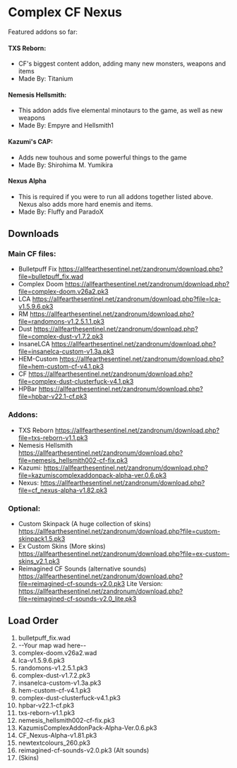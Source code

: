 # Complex CF Nexus

Featured addons so far:
#### TXS Reborn:
* CF's biggest content addon, adding many new monsters, weapons and items
* Made By: Titanium

#### Nemesis Hellsmith:
* This addon adds five elemental minotaurs to the game, as well as new weapons
* Made By: Empyre and Hellsmith1

#### Kazumi's CAP:
* Adds new touhous and some powerful things to the game
* Made By: Shirohima M. Yumikira

#### Nexus Alpha
* This is required if you were to run all addons together listed above. Nexus also adds more hard enemis and items.
* Made By: Fluffy and ParadoX

## Downloads

### Main CF files:
* Bulletpuff Fix https://allfearthesentinel.net/zandronum/download.php?file=bulletpuff_fix.wad
* Complex Doom https://allfearthesentinel.net/zandronum/download.php?file=complex-doom.v26a2.pk3
* LCA https://allfearthesentinel.net/zandronum/download.php?file=lca-v1.5.9.6.pk3
* RM https://allfearthesentinel.net/zandronum/download.php?file=randomons-v1.2.5.1.1.pk3
* Dust https://allfearthesentinel.net/zandronum/download.php?file=complex-dust-v1.7.2.pk3
* InsaneLCA https://allfearthesentinel.net/zandronum/download.php?file=insanelca-custom-v1.3a.pk3
* HEM-Custom https://allfearthesentinel.net/zandronum/download.php?file=hem-custom-cf-v4.1.pk3
* CF https://allfearthesentinel.net/zandronum/download.php?file=complex-dust-clusterfuck-v4.1.pk3
* HPBar https://allfearthesentinel.net/zandronum/download.php?file=hpbar-v22.1-cf.pk3

### Addons:
* TXS Reborn https://allfearthesentinel.net/zandronum/download.php?file=txs-reborn-v1.1.pk3
* Nemesis Hellsmith https://allfearthesentinel.net/zandronum/download.php?file=nemesis_hellsmith002-cf-fix.pk3
* Kazumi: https://allfearthesentinel.net/zandronum/download.php?file=kazumiscomplexaddonpack-alpha-ver.0.6.pk3
* Nexus: https://allfearthesentinel.net/zandronum/download.php?file=cf_nexus-alpha-v1.82.pk3

### Optional:
* Custom Skinpack (A huge collection of skins) https://allfearthesentinel.net/zandronum/download.php?file=custom-skinpack1.5.pk3
* Ex Custom Skins (More skins) https://allfearthesentinel.net/zandronum/download.php?file=ex-custom-skins_v2.1.pk3
* Reimagined CF Sounds (alternative sounds) https://allfearthesentinel.net/zandronum/download.php?file=reimagined-cf-sounds-v2.0.pk3 
  Lite Version: https://allfearthesentinel.net/zandronum/download.php?file=reimagined-cf-sounds-v2.0_lite.pk3

## Load Order

1. bulletpuff_fix.wad
2. --Your map wad here--
3. complex-doom.v26a2.wad
4. lca-v1.5.9.6.pk3
5. randomons-v1.2.5.1.pk3
6. complex-dust-v1.7.2.pk3
7. insanelca-custom-v1.3a.pk3
8. hem-custom-cf-v4.1.pk3
9. complex-dust-clusterfuck-v4.1.pk3
10. hpbar-v22.1-cf.pk3
11. txs-reborn-v1.1.pk3
12. nemesis_hellsmith002-cf-fix.pk3
13. KazumisComplexAddonPack-Alpha-Ver.0.6.pk3
14. CF_Nexus-Alpha-v1.81.pk3
15. newtextcolours_260.pk3
16. reimagined-cf-sounds-v2.0.pk3 (Alt sounds)
17. (Skins)

